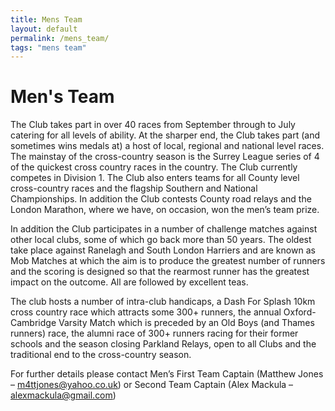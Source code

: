 ```yaml
---
title: Mens Team
layout: default
permalink: /mens_team/
tags: "mens team"
---
```


Men's Team
===========

The Club takes part in over 40 races from September through to July catering for all levels of ability. At the sharper end, the Club takes part (and sometimes wins medals at) a host of local, regional and national level races. The mainstay of the cross-country season is the Surrey League series of 4 of the quickest cross country races in the country. The Club currently competes in Division 1. The Club also enters teams for all County level cross-country races and the flagship Southern and National Championships. In addition the Club contests County road relays and the London Marathon, where we have, on occasion, won the men’s team prize.

In addition the Club participates in a number of challenge matches against other local clubs, some of which go back more than 50 years. The oldest take place against Ranelagh and South London Harriers and are known as Mob Matches at which the aim is to produce the greatest number of runners and the scoring is designed so that the rearmost runner has the greatest impact on the outcome. All are followed by excellent teas.

The club hosts a number of intra-club handicaps, a Dash For Splash 10km cross country race which attracts some 300+ runners, the annual Oxford-Cambridge Varsity Match which is preceded by an Old Boys (and Thames runners) race, the alumni race of 300+ runners racing for their former schools and the season closing Parkland Relays, open to all Clubs and the traditional end to the cross-country season.

For further details please contact Men’s First Team Captain (Matthew Jones – <m4ttjones@yahoo.co.uk>) or Second Team Captain (Alex Mackula – <alexmackula@gmail.com>)
